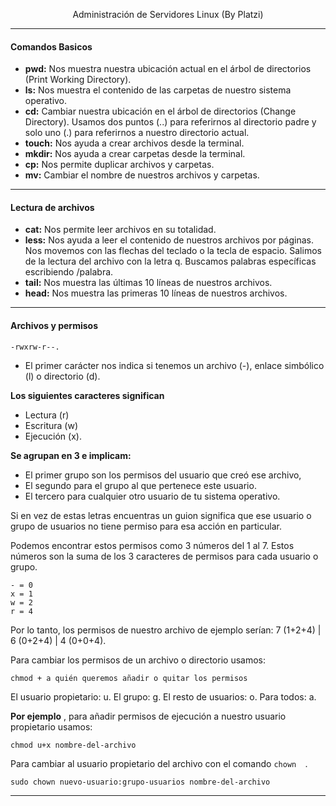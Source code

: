 <p align="center"> Administración de Servidores Linux (By Platzi) </p>

----
#### Comandos Basicos 
- **pwd:** Nos muestra nuestra ubicación actual en el árbol de directorios (Print Working Directory).
- **ls:** Nos muestra el contenido de las carpetas de nuestro sistema operativo. 
- **cd:** Cambiar nuestra ubicación en el árbol de directorios (Change Directory). Usamos dos puntos (..) para referirnos al directorio padre y solo uno (.) para referirnos a nuestro directorio actual.
- **touch:** Nos ayuda a crear archivos desde la terminal.
- **mkdir:** Nos ayuda a crear carpetas desde la terminal.
- **cp:** Nos permite duplicar archivos y carpetas.
- **mv:** Cambiar el nombre de nuestros archivos y carpetas.
----
#### Lectura de archivos
- **cat:** Nos permite leer archivos en su totalidad.
- **less:** Nos ayuda a leer el contenido de nuestros archivos por páginas. Nos movemos con las flechas del teclado o la tecla de espacio. Salimos de la lectura del archivo con la letra q. Buscamos palabras específicas escribiendo /palabra.
- **tail:** Nos muestra las últimas 10 líneas de nuestros archivos.
- **head:** Nos muestra las primeras 10 líneas de nuestros archivos.
----
#### Archivos y permisos

``` -rwxrw-r--. ```

- El primer carácter nos indica si tenemos un archivo (-), enlace simbólico (l) o directorio (d).

**Los siguientes caracteres significan**

- Lectura (r)
- Escritura (w)
- Ejecución (x).

**Se agrupan en 3 e implicam:** 
- El primer grupo son los permisos del usuario que creó ese archivo, 
- El segundo para el grupo al que pertenece este usuario. 
- El tercero para cualquier otro usuario de tu sistema operativo.

Si en vez de estas letras encuentras un guion significa que ese usuario o grupo de usuarios no tiene permiso para esa acción en particular.

Podemos encontrar estos permisos como 3 números del 1 al 7. Estos números son la suma de los 3 caracteres de permisos para cada usuario o grupo.
``` 
- = 0
x = 1
w = 2
r = 4
```

Por lo tanto, los permisos de nuestro archivo de ejemplo serían: 7 (1+2+4) | 6 (0+2+4) | 4 (0+0+4).

Para cambiar los permisos de un archivo o directorio usamos:

``` chmod + a quién queremos añadir o quitar los permisos  ```

El usuario propietario: u.
El grupo: g.
El resto de usuarios: o.
Para todos: a.

**Por ejemplo** , para añadir permisos de ejecución a nuestro usuario propietario usamos:

``` chmod u+x nombre-del-archivo ```

Para cambiar al usuario propietario del archivo con el comando ```chown  ```.

``` sudo chown nuevo-usuario:grupo-usuarios nombre-del-archivo ```


----


